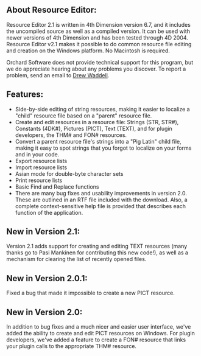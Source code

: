 ## About Resource Editor: ##

Resource Editor 2.1 is written in 4th Dimension version 6.7, and it includes the uncompiled source as well as a compiled version. It can be used with newer versions of 4th Dimension and has been tested through 4D 2004. Resource Editor v2.1 makes it possible to do common resource file editing and creation on the Windows platform. No Macintosh is required.

Orchard Software does not provide technical support for this program, but we do appreciate hearing about any problems you discover. To report a problem, send an email to [Drew Waddell](mailto:dwaddell@orchardsoft.com).

## Features: ##

  -  Side-by-side editing of string resources, making it easier to localize a "child" resource file based on a "parent" resource file.
  -  Create and edit resources in a resource file: Strings (STR, STR#), Constants (4DK#), Pictures (PICT), Text (TEXT), and for plugin developers, the THM# and FON# resources.
  -  Convert a parent resource file's strings into a "Pig Latin" child file, making it easy to spot strings that you forgot to localize on your forms and in your code.
  -  Export resource lists
  -  Import resource lists
  -  Asian mode for double-byte character sets
  -  Print resource lists
  -  Basic Find and Replace functions
  -  There are many bug fixes and usability improvements in version 2.0. These are outlined in an RTF file included with the download. Also, a complete context-sensitive help file is provided that describes each function of the application.

## New in Version 2.1: ##

Version 2.1 adds support for creating and editing TEXT resources (many thanks go to Pasi Mankinen for contributing this new code!), as well as a mechanism for clearing the list of recently opened files.

## New in Version 2.0.1: ##

Fixed a bug that made it impossible to create a new PICT resource.

## New in Version 2.0: ##

In addition to bug fixes and a much nicer and easier user interface, we've added the ability to create and edit PICT resources on Windows. For plugin developers, we've added a feature to create a FON# resource that links your plugin calls to the appropriate THM# resource.
